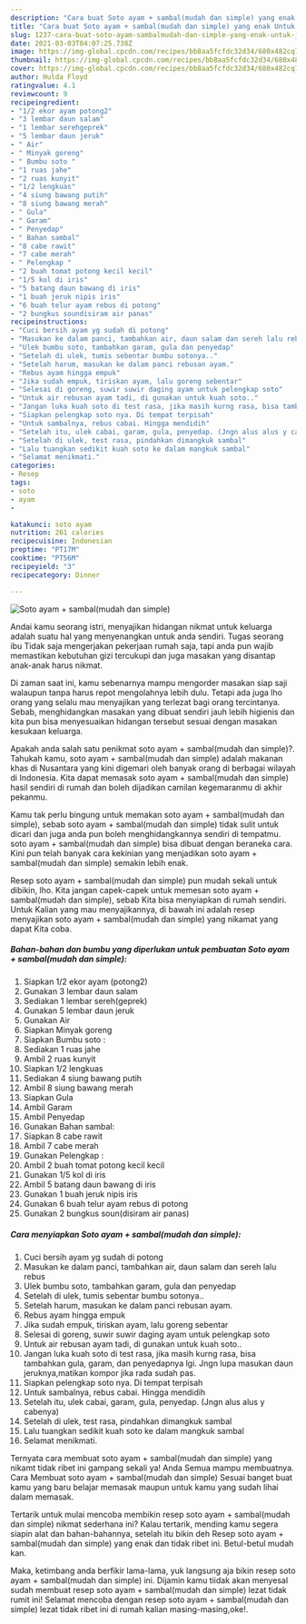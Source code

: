 ```yaml
---
description: "Cara buat Soto ayam + sambal(mudah dan simple) yang enak Untuk Jualan"
title: "Cara buat Soto ayam + sambal(mudah dan simple) yang enak Untuk Jualan"
slug: 1237-cara-buat-soto-ayam-sambalmudah-dan-simple-yang-enak-untuk-jualan
date: 2021-03-03T04:07:25.738Z
image: https://img-global.cpcdn.com/recipes/bb8aa5fcfdc32d34/680x482cq70/soto-ayam-sambalmudah-dan-simple-foto-resep-utama.jpg
thumbnail: https://img-global.cpcdn.com/recipes/bb8aa5fcfdc32d34/680x482cq70/soto-ayam-sambalmudah-dan-simple-foto-resep-utama.jpg
cover: https://img-global.cpcdn.com/recipes/bb8aa5fcfdc32d34/680x482cq70/soto-ayam-sambalmudah-dan-simple-foto-resep-utama.jpg
author: Hulda Floyd
ratingvalue: 4.1
reviewcount: 9
recipeingredient:
- "1/2 ekor ayam potong2"
- "3 lembar daun salam"
- "1 lembar serehgeprek"
- "5 lembar daun jeruk"
- " Air"
- " Minyak goreng"
- " Bumbu soto "
- "1 ruas jahe"
- "2 ruas kunyit"
- "1/2 lengkuas"
- "4 siung bawang putih"
- "8 siung bawang merah"
- " Gula"
- " Garam"
- " Penyedap"
- " Bahan sambal"
- "8 cabe rawit"
- "7 cabe merah"
- " Pelengkap "
- "2 buah tomat potong kecil kecil"
- "1/5 kol di iris"
- "5 batang daun bawang di iris"
- "1 buah jeruk nipis iris"
- "6 buah telur ayam rebus di potong"
- "2 bungkus soundisiram air panas"
recipeinstructions:
- "Cuci bersih ayam yg sudah di potong"
- "Masukan ke dalam panci, tambahkan air, daun salam dan sereh lalu rebus"
- "Ulek bumbu soto, tambahkan garam, gula dan penyedap"
- "Setelah di ulek, tumis sebentar bumbu sotonya.."
- "Setelah harum, masukan ke dalam panci rebusan ayam."
- "Rebus ayam hingga empuk"
- "Jika sudah empuk, tiriskan ayam, lalu goreng sebentar"
- "Selesai di goreng, suwir suwir daging ayam untuk pelengkap soto"
- "Untuk air rebusan ayam tadi, di gunakan untuk kuah soto.."
- "Jangan luka kuah soto di test rasa, jika masih kurng rasa, bisa tambahkan gula, garam, dan penyedapnya lgi. Jngn lupa masukan daun jeruknya,matikan kompor jika rada sudah pas."
- "Siapkan pelengkap soto nya. Di tempat terpisah"
- "Untuk sambalnya, rebus cabai. Hingga mendidih"
- "Setelah itu, ulek cabai, garam, gula, penyedap. (Jngn alus alus y cabenya)"
- "Setelah di ulek, test rasa, pindahkan dimangkuk sambal"
- "Lalu tuangkan sedikit kuah soto ke dalam mangkuk sambal"
- "Selamat menikmati."
categories:
- Resep
tags:
- soto
- ayam
- 

katakunci: soto ayam  
nutrition: 261 calories
recipecuisine: Indonesian
preptime: "PT17M"
cooktime: "PT56M"
recipeyield: "3"
recipecategory: Dinner

---
```



![Soto ayam + sambal(mudah dan simple)](https://img-global.cpcdn.com/recipes/bb8aa5fcfdc32d34/680x482cq70/soto-ayam-sambalmudah-dan-simple-foto-resep-utama.jpg)

Andai kamu seorang istri, menyajikan hidangan nikmat untuk keluarga adalah suatu hal yang menyenangkan untuk anda sendiri. Tugas seorang ibu Tidak saja mengerjakan pekerjaan rumah saja, tapi anda pun wajib memastikan kebutuhan gizi tercukupi dan juga masakan yang disantap anak-anak harus nikmat.

Di zaman  saat ini, kamu sebenarnya mampu mengorder masakan siap saji walaupun tanpa harus repot mengolahnya lebih dulu. Tetapi ada juga lho orang yang selalu mau menyajikan yang terlezat bagi orang tercintanya. Sebab, menghidangkan masakan yang dibuat sendiri jauh lebih higienis dan kita pun bisa menyesuaikan hidangan tersebut sesuai dengan masakan kesukaan keluarga. 



Apakah anda salah satu penikmat soto ayam + sambal(mudah dan simple)?. Tahukah kamu, soto ayam + sambal(mudah dan simple) adalah makanan khas di Nusantara yang kini digemari oleh banyak orang di berbagai wilayah di Indonesia. Kita dapat memasak soto ayam + sambal(mudah dan simple) hasil sendiri di rumah dan boleh dijadikan camilan kegemaranmu di akhir pekanmu.

Kamu tak perlu bingung untuk memakan soto ayam + sambal(mudah dan simple), sebab soto ayam + sambal(mudah dan simple) tidak sulit untuk dicari dan juga anda pun boleh menghidangkannya sendiri di tempatmu. soto ayam + sambal(mudah dan simple) bisa dibuat dengan beraneka cara. Kini pun telah banyak cara kekinian yang menjadikan soto ayam + sambal(mudah dan simple) semakin lebih enak.

Resep soto ayam + sambal(mudah dan simple) pun mudah sekali untuk dibikin, lho. Kita jangan capek-capek untuk memesan soto ayam + sambal(mudah dan simple), sebab Kita bisa menyiapkan di rumah sendiri. Untuk Kalian yang mau menyajikannya, di bawah ini adalah resep menyajikan soto ayam + sambal(mudah dan simple) yang nikamat yang dapat Kita coba.

<!--inarticleads1-->

##### Bahan-bahan dan bumbu yang diperlukan untuk pembuatan Soto ayam + sambal(mudah dan simple):

1. Siapkan 1/2 ekor ayam (potong2)
1. Gunakan 3 lembar daun salam
1. Sediakan 1 lembar sereh(geprek)
1. Gunakan 5 lembar daun jeruk
1. Gunakan  Air
1. Siapkan  Minyak goreng
1. Siapkan  Bumbu soto :
1. Sediakan 1 ruas jahe
1. Ambil 2 ruas kunyit
1. Siapkan 1/2 lengkuas
1. Sediakan 4 siung bawang putih
1. Ambil 8 siung bawang merah
1. Siapkan  Gula
1. Ambil  Garam
1. Ambil  Penyedap
1. Gunakan  Bahan sambal:
1. Siapkan 8 cabe rawit
1. Ambil 7 cabe merah
1. Gunakan  Pelengkap :
1. Ambil 2 buah tomat potong kecil kecil
1. Gunakan 1/5 kol di iris
1. Ambil 5 batang daun bawang di iris
1. Gunakan 1 buah jeruk nipis iris
1. Gunakan 6 buah telur ayam rebus di potong
1. Gunakan 2 bungkus soun(disiram air panas)




<!--inarticleads2-->

##### Cara menyiapkan Soto ayam + sambal(mudah dan simple):

1. Cuci bersih ayam yg sudah di potong
1. Masukan ke dalam panci, tambahkan air, daun salam dan sereh lalu rebus
1. Ulek bumbu soto, tambahkan garam, gula dan penyedap
1. Setelah di ulek, tumis sebentar bumbu sotonya..
1. Setelah harum, masukan ke dalam panci rebusan ayam.
1. Rebus ayam hingga empuk
1. Jika sudah empuk, tiriskan ayam, lalu goreng sebentar
1. Selesai di goreng, suwir suwir daging ayam untuk pelengkap soto
1. Untuk air rebusan ayam tadi, di gunakan untuk kuah soto..
1. Jangan luka kuah soto di test rasa, jika masih kurng rasa, bisa tambahkan gula, garam, dan penyedapnya lgi. Jngn lupa masukan daun jeruknya,matikan kompor jika rada sudah pas.
1. Siapkan pelengkap soto nya. Di tempat terpisah
1. Untuk sambalnya, rebus cabai. Hingga mendidih
1. Setelah itu, ulek cabai, garam, gula, penyedap. (Jngn alus alus y cabenya)
1. Setelah di ulek, test rasa, pindahkan dimangkuk sambal
1. Lalu tuangkan sedikit kuah soto ke dalam mangkuk sambal
1. Selamat menikmati.




Ternyata cara membuat soto ayam + sambal(mudah dan simple) yang nikamt tidak ribet ini gampang sekali ya! Anda Semua mampu membuatnya. Cara Membuat soto ayam + sambal(mudah dan simple) Sesuai banget buat kamu yang baru belajar memasak maupun untuk kamu yang sudah lihai dalam memasak.

Tertarik untuk mulai mencoba membikin resep soto ayam + sambal(mudah dan simple) nikmat sederhana ini? Kalau tertarik, mending kamu segera siapin alat dan bahan-bahannya, setelah itu bikin deh Resep soto ayam + sambal(mudah dan simple) yang enak dan tidak ribet ini. Betul-betul mudah kan. 

Maka, ketimbang anda berfikir lama-lama, yuk langsung aja bikin resep soto ayam + sambal(mudah dan simple) ini. Dijamin kamu tiidak akan menyesal sudah membuat resep soto ayam + sambal(mudah dan simple) lezat tidak rumit ini! Selamat mencoba dengan resep soto ayam + sambal(mudah dan simple) lezat tidak ribet ini di rumah kalian masing-masing,oke!.

